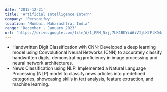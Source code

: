 ```yaml
---
date: '2015-12-21'
title: 'Artificial Intelligence Intern'
company: 'Personifwy'
location: 'Mumbai, Maharashtra, India'
range: 'December - January 2023'
url: 'https://drive.google.com/file/d/1_FFM_5xjj7LK1BKYiW6iVJjLKfFtKD44/view'
---
```


- Handwritten Digit Classification with CNN: Developed a deep learning model using Convolutional Neural Networks (CNN) to accurately classify handwritten digits, demonstrating proficiency in image processing and neural network architectures.
- News Classification using NLP: Implemented a Natural Language Processing (NLP) model to classify news articles into predefined categories, showcasing skills in text analysis, feature extraction, and machine learning.